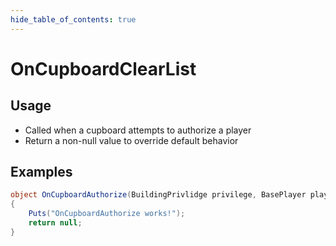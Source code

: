 ```yaml
---
hide_table_of_contents: true
---
```


# OnCupboardClearList

## Usage

* Called when a cupboard attempts to authorize a player
* Return a non-null value to override default behavior

## Examples

```csharp title=""
object OnCupboardAuthorize(BuildingPrivlidge privilege, BasePlayer player)
{
    Puts("OnCupboardAuthorize works!");
    return null;
}
```

